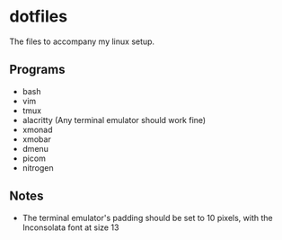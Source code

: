 # dotfiles
The files to accompany my linux setup.

## Programs
- bash
- vim
- tmux
- alacritty (Any terminal emulator should work fine)
- xmonad
- xmobar
- dmenu
- picom
- nitrogen

## Notes
- The terminal emulator's padding should be set to 10 pixels, with the Inconsolata font at size 13
